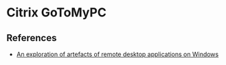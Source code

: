 # Citrix GoToMyPC

## References

* [An exploration of artefacts of remote desktop applications on Windows ](https://ro.ecu.edu.au/cgi/viewcontent.cgi?article=1166&context=adf)